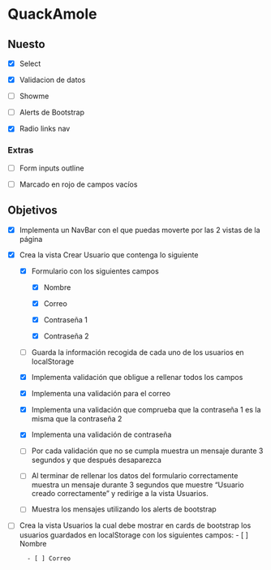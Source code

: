# QuackAmole

## Nuesto

- [X] Select
 
- [X] Validacion de datos

- [ ] Showme

- [ ] Alerts de Bootstrap

- [X] Radio links nav

### Extras

- [ ] Form inputs outline

- [ ] Marcado en rojo de campos vacíos

## Objetivos

- [X] Implementa un NavBar con el que puedas moverte por las 2 vistas de la página

- [X] Crea la vista Crear Usuario que contenga lo siguiente

    - [X] Formulario con los siguientes campos

        - [X] Nombre

        - [X] Correo

        - [X] Contraseña 1
        
        - [X] Contraseña 2

    - [ ] Guarda la información recogida de cada uno de los usuarios en localStorage

    - [X] Implementa validación que obligue a rellenar todos los campos

    - [X] Implementa una validación para el correo

    - [X] Implementa una validación que comprueba que la contraseña 1 es la misma que la contraseña 2
    
    - [X] Implementa una validación de contraseña

    - [ ] Por cada validación que no se cumpla muestra un mensaje durante 3 segundos y que después desaparezca

    - [ ] Al terminar de rellenar los datos del formulario correctamente muestra un mensaje durante 3 segundos que muestre “Usuario creado correctamente” y redirige a la vista Usuarios.

    - [ ] Muestra los mensajes utilizando los alerts de bootstrap

- [ ] Crea la vista Usuarios la cual debe mostrar en cards de bootstrap los usuarios guardados en localStorage con los siguientes campos:
        - [ ] Nombre

        - [ ] Correo
